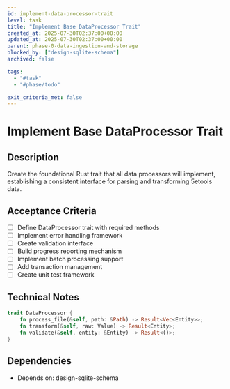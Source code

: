 ```yaml
---
id: implement-data-processor-trait
level: task
title: "Implement Base DataProcessor Trait"
created_at: 2025-07-30T02:37:00+00:00
updated_at: 2025-07-30T02:37:00+00:00
parent: phase-0-data-ingestion-and-storage
blocked_by: ["design-sqlite-schema"]
archived: false

tags:
  - "#task"
  - "#phase/todo"

exit_criteria_met: false
---
```


# Implement Base DataProcessor Trait

## Description

Create the foundational Rust trait that all data processors will implement, establishing a consistent interface for parsing and transforming 5etools data.

## Acceptance Criteria

- [ ] Define DataProcessor trait with required methods
- [ ] Implement error handling framework
- [ ] Create validation interface
- [ ] Build progress reporting mechanism
- [ ] Implement batch processing support
- [ ] Add transaction management
- [ ] Create unit test framework

## Technical Notes

```rust
trait DataProcessor {
    fn process_file(&self, path: &Path) -> Result<Vec<Entity>>;
    fn transform(&self, raw: Value) -> Result<Entity>;
    fn validate(&self, entity: &Entity) -> Result<()>;
}
```

## Dependencies

- Depends on: design-sqlite-schema